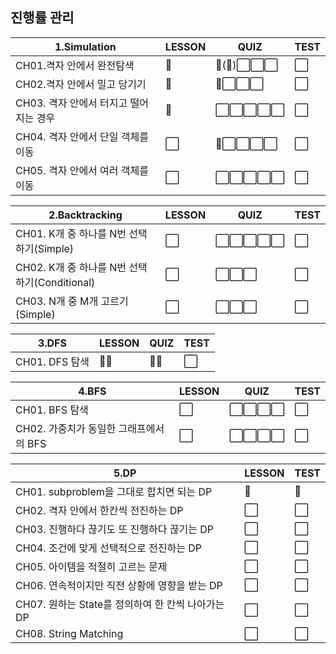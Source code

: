 ## 진행률 관리

| 1.Simulation |  LESSON    |     QUIZ        |  TEST      |  
|------|--------------------------------------------------------------------------------------|--------------------------------------------------------------------------------------|--------------------------------------------------------------------------------------|
| CH01.격자 안에서 완전탐색 | 🔳 | 🔳(🔳)⬜⬜⬜ | ⬜ |
| CH02.격자 안에서 밀고 당기기 | 🔳 | 🔳⬜⬜⬜ | ⬜ |
| CH03. 격자 안에서 터지고 떨어지는 경우 | 🔳 | ⬜⬜⬜⬜⬜ | ⬜ | 
| CH04. 격자 안에서 단일 객체를 이동 | ⬜ | 🔳⬜⬜⬜⬜ | ⬜ | 
| CH05. 격자 안에서 여러 객체를 이동 | ⬜ | ⬜⬜⬜⬜⬜ | ⬜ | 

| 2.Backtracking |  LESSON    |     QUIZ        |  TEST      |  
|------|--------------------------------------------------------------------------------------|--------------------------------------------------------------------------------------|--------------------------------------------------------------------------------------|
| CH01. K개 중 하나를 N번 선택하기(Simple) | ⬜ | ⬜⬜⬜⬜⬜ | ⬜ |
| CH02. K개 중 하나를 N번 선택하기(Conditional) | ⬜ | ⬜⬜⬜ | ⬜ |
| CH03. N개 중 M개 고르기(Simple) | ⬜ | ⬜⬜⬜ | ⬜ |

| 3.DFS |  LESSON    |     QUIZ        |  TEST      |  
|------|--------------------------------------------------------------------------------------|--------------------------------------------------------------------------------------|--------------------------------------------------------------------------------------|
| CH01. DFS 탐색 | 🔳🔳 | 🔳🔳 | ⬜ |

| 4.BFS |  LESSON    |     QUIZ        |  TEST      |  
|------|--------------------------------------------------------------------------------------|--------------------------------------------------------------------------------------|--------------------------------------------------------------------------------------|
| CH01. BFS 탐색 | ⬜ | ⬜⬜⬜⬜ | ⬜ |
| CH02. 가중치가 동일한 그래프에서의 BFS | ⬜ | ⬜⬜⬜⬜ | ⬜ |



| 5.DP |  LESSON    |  TEST      |  
|------|--------------------------------------------------------------------------------------|--------------------------------------------------------------------------------------|
| CH01. subproblem을 그대로 합치면 되는 DP | 🔳 | 🔳 |
| CH02. 격자 안에서 한칸씩 전진하는 DP | ⬜ | ⬜ |
| CH03. 진행하다 끊기도 또 진행하다 끊기는 DP | ⬜ | ⬜ | 
| CH04. 조건에 맞게 선택적으로 전진하는 DP | ⬜ | ⬜ | 
| CH05. 아이템을 적절히 고르는 문제 | ⬜ | ⬜ | 
| CH06. 연속적이지만 직전 상황에 영향을 받는 DP | ⬜ | ⬜ | 
| CH07. 원하는 State를 정의하여 한 칸씩 나아가는 DP | ⬜ | ⬜ | 
| CH08. String Matching | ⬜ | ⬜ | 

